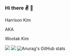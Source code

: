 ### Hi there ✌ 🫤
Harrison Kim 

AKA  

Wootak Kim  

<a href="https://instagram.com/harrisommm?igshid=YmMyMTA2M2Y=" target="_blank"><img src="https://img.shields.io/badge/@harrisommm-8a3ab9?style=flat&logo=appveyor&logo=#E4405F&logoColor=8a3ab9"/></a>
<a href="버튼을 눌렀을 때 이동할 링크" target="_blank"><img src="https://img.shields.io/badge/Wootak95@gmail.com-c71610?style=뱃지모양&logo=#EA4335&logoColor=c71610"/></a>
![Anurag's GitHub stats](https://github-readme-stats.vercel.app/api?username=Harrisommm&show_icons=true&theme=radical)
<!--
**Harrisommm/Harrisommm** is a ✨ _special_ ✨ repository because its `README.md` (this file) appears on your GitHub profile.

Here are some ideas to get you started:

- 🔭 I’m currently working on ...
- 🌱 I’m currently learning ...
- 👯 I’m looking to collaborate on ...
- 🤔 I’m looking for help with ...
- 💬 Ask me about ...
- 📫 How to reach me: ...
- 😄 Pronouns: ...
- ⚡ Fun fact: ...
-->
